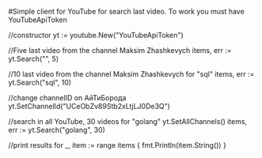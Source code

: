 #Simple client for YouTube for search last video.
To work you must have YouTubeApiToken

//constructor
yt := youtube.New("YouTubeApiToken")

//Five last video from the channel Maksim Zhashkevych
items, err := yt.Search("", 5)

//10 last video from the channel Maksim Zhashkevych for "sql"
items, err := yt.Search("sql", 10)

//change channelID on АйТиБорода
yt.SetChannelId("UCeObZv89Stb2xLtjLJ0De3Q")


//search in all YouTube, 30 videos for "golang" 
yt.SetAllChannels()
items, err := yt.Search("golang", 30)

//print results
for _, item := range items {
fmt.Println(item.String())
}
